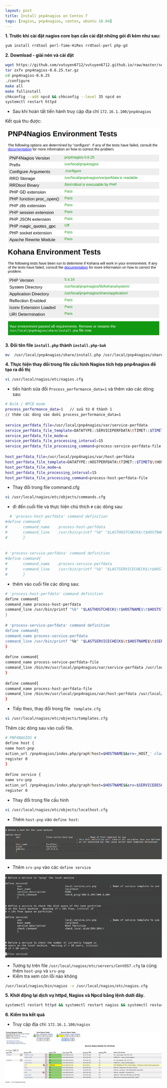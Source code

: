 ```yaml
---
layout: post
title: Install pnp4nagios on Centos 7
tags: [nagios, pnp4nagios, centos, ubuntu 16.04]
---
```


**1. Trước khi cài đặt nagios core bạn cần cài đặt những gói đi kèm như sau:**

```sh
yum install rrdtool perl-Time-HiRes rrdtool-perl php-gd
```

**2. Download - giải nén và cài đặt**

```sh
wget https://github.com/vutuyen6712/vutuyen6712.github.io/raw/master/software/pnp4nagios-0.6.25.tar.gz
tar zxfv pnp4nagios-0.6.25.tar.gz
cd pnp4nagios-0.6.25
./configure
make all
make fullinstall
chkconfig --add npcd && chkconfig --level 35 npcd on
systemctl restart httpd
```

- Sau khi hoàn tất tiến hành truy cập địa chỉ `172.16.1.100/pnp4nagios`

Kết quả thu được:

![image](../img/nagios7.png)

**3. Đổi tên file `install.php` thành `install.php-bak`**

```sh
mv  /usr/local/pnp4nagios/share/install.php /usr/local/pnp4nagios/share/install.php-bak
```

**4. Thực hiện thay đổi trong file cấu hình Nagios tích hợp pnp4nagios để tạo ra đồ thị**

```sh
vi /usr/local/nagios/etc/nagios.cfg
```

- tiến hành sửa đổi `Process_performance_data=1` và thêm vào các dòng sau:

```sh
# Bulk / NPCD mode
process_performance_data=1   // sửa từ 0 thành 1
// thêm các dòng vào dưới process_performance_data=1

service_perfdata_file=/usr/local/pnp4nagios/var/service-perfdata
service_perfdata_file_template=DATATYPE::SERVICEPERFDATA\tTIMET::$TIMET$\tHOSTNAME::$HOSTNAME$\tSERVICEDESC::$SERVICEDESC$\tSERVICEPERFDATA::$SERVICEPERFDATA$\tSERVICECH$
service_perfdata_file_mode=a
service_perfdata_file_processing_interval=15
service_perfdata_file_processing_command=process-service-perfdata-file

host_perfdata_file=/usr/local/pnp4nagios/var/host-perfdata
host_perfdata_file_template=DATATYPE::HOSTPERFDATA\tTIMET::$TIMET$\tHOSTNAME::$HOSTNAME$\tHOSTPERFDATA::$HOSTPERFDATA$\tHOSTCHECKCOMMAND::$HOSTCHECKCOMMAND$\tHOSTSTATE::$
host_perfdata_file_mode=a
host_perfdata_file_processing_interval=15
host_perfdata_file_processing_command=process-host-perfdata-file
```

- Thay đổi trong file command.cfg
```sh
vi /usr/local/nagios/etc/objects/commands.cfg
```
  - đi đến cuối file và thực hiện chú thích `#` các dòng sau:

```sh
  # 'process-host-perfdata' command definition
#define command{
#       command_name    process-host-perfdata
#       command_line    /usr/bin/printf "%b" "$LASTHOSTCHECK$\t$HOSTNAME$\t$HOSTSTATE$\t$HOSTATTEMPT$\t$HOSTSTATETYPE$\t$HOSTEXECUTIONTIME$\t$HOSTOUTPUT$\t$HOSTPERFDATA$\n" >> /usr/local/nagios/var/host-perfdata.out
#       }


# 'process-service-perfdata' command definition
#define command{
#       command_name    process-service-perfdata
#       command_line    /usr/bin/printf "%b" "$LASTSERVICECHECK$\t$HOSTNAME$\t$SERVICEDESC$\t$SERVICESTATE$\t$SERVICEATTEMPT$\t$SERVICESTATETYPE$\t$SERVICEEXECUTIONTIME$\t$SERVICELATENCY$\t$SERVICEOUTPUT$\t$SERVICEPERFDATA$\n" >> /usr/local/nagios/var/service-perfdata.out
#       }
```

  - thêm vào cuối file các dòng sau:

```sh
# 'process-host-perfdata' command definition
define command{
command_name process-host-perfdata
command_line /usr/bin/printf "%b" "$LASTHOSTCHECK$\t$HOSTNAME$\t$HOSTSTATE$\t$HOSTATTEMPT$\t$HOSTSTATETYPE$\t$HOSTEXECUTIONTIME$\t$HOSTOUTPUT$\t$HOSTPERFDATA$$
}

# 'process-service-perfdata' command definition
define command{
command_name process-service-perfdata
command_line /usr/bin/printf "%b" "$LASTSERVICECHECK$\t$HOSTNAME$\t$SERVICEDESC$\t$SERVICESTATE$\t$SERVICEATTEMPT$\t$SERVICESTATETYPE$\t$SERVICEEXECUTIONTIME$$
}

define command{
command_name process-service-perfdata-file
command_line /bin/mv/usr/local/pnp4nagios/var/service-perfdata /usr/local/pnp4nagios/var/spool/service-perfdata.$TIMET$
}

define command{
command_name process-host-perfdata-file
command_line /bin/mv/usr/local/pnp4nagios/var/host-perfdata /usr/local/pnp4nagios/var/spool/host-perfdata.$TIMET$
}
```

- Tiếp theo, thay đổi trong file ` template.cfg`

```sh
vi /usr/local/nagios/etc/objects/templates.cfg
```
Thêm các dòng sau vào cuối file.

```sh
# PNP4NAGIOS #
define host {
name host-pnp
action_url /pnp4nagios/index.php/graph?host=$HOSTNAME$&srv=_HOST_' class='tips' rel='/pnp4nagios/index.php/popup?host=$HOSTNAME$&srv=_HOST_
register 0
}

define service {
name srv-pnp
action_url /pnp4nagios/index.php/graph?host=$HOSTNAME$&srv=$SERVICEDESC$' class='tips' rel='/pnp4nagios/index.php/popup?host=$HOSTNAME$&srv=$SERVICEDESC$
register 0
```

- Thay đổi trong file cấu hình

```sh
vi /usr/local/nagios/etc/objects/localhost.cfg
```
- Thêm `host-pnp` vào `define host`:

![image](../img/nagios8.png)

- Thêm `srv-pnp` vào các `define service`

![image](../img/nagios9.png)

- Tương tự trên file `/usr/local/nagios/etc/servers/CentOS7.cfg` ta cũng thêm `host-pnp` và `srv-pnp`
- Kiểm tra xem còn lỗi nào không
```sh
/usr/local/nagios/bin/nagios -v /usr/local/nagios/etc/nagios.cfg
```

**5. Khởi động lại dịch vụ httpd, Nagios và Npcd bằng lệnh dưới đây.**

```sh
systemctl restart httpd && systemctl restart nagios && systemctl restart npcd
```

**6. Kiểm tra kết quả**

- Truy cập địa chỉ: `172.16.1.100/nagios`

![image](../img/nagios10.png)
